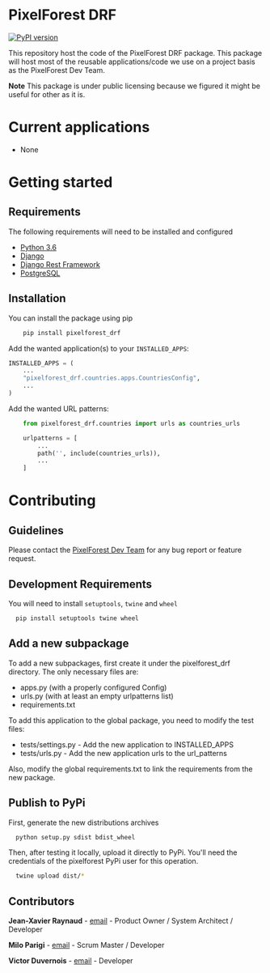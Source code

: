 PixelForest DRF
===============

[![PyPI version](https://badge.fury.io/py/pixelforest-drf.svg)](https://badge.fury.io/py/pixelforest-drf)

This repository host the code of the PixelForest DRF package.
This package will host most of the reusable applications/code we use on a project basis as the PixelForest Dev Team.

**Note** This package is under public licensing because we figured it might be useful for other as it is.

Current applications
====================
- None

Getting started
===============

Requirements
------------

The following requirements will need to be installed and configured

- [Python 3.6](https://www.python.org/downloads/release/python-360/)
- [Django](https://www.djangoproject.com/)
- [Django Rest Framework](https://www.django-rest-framework.org/)
- [PostgreSQL](https://www.postgresql.org)


Installation
------------

You can install the package using pip
```bash
    pip install pixelforest_drf
```

Add the wanted application(s) to your `INSTALLED_APPS`:
```python
INSTALLED_APPS = (
    ...
    "pixelforest_drf.countries.apps.CountriesConfig",
    ...
)
```

Add the wanted URL patterns:
```python
    from pixelforest_drf.countries import urls as countries_urls

    urlpatterns = [
        ...
        path('', include(countries_urls)),
        ...
    ]
```

Contributing
============

Guidelines
----------
Please contact the [PixelForest Dev Team](mailto:devteam@pixelforest.io) for any bug report or feature request.

Development Requirements
------------------------
You will need to install ```setuptools```, ```twine``` and ```wheel```
```bash
  pip install setuptools twine wheel
```

Add a new subpackage
--------------------
To add a new subpackages, first create it under the pixelforest_drf directory.
The only necessary files are:
 + apps.py (with a properly configured Config)
 + urls.py (with at least an empty urlpatterns list)
 + requirements.txt

 To add this application to the global package, you need to modify the test files:
 + tests/settings.py - Add the new application to INSTALLED_APPS
 + tests/urls.py - Add the new application urls to the url_patterns

 Also, modify the global requirements.txt to link the requirements from the new package.

Publish to PyPi
---------------
First, generate the new distributions archives
```bash
  python setup.py sdist bdist_wheel
```

Then, after testing it locally, upload it directly to PyPi. You'll need the credentials of the pixelforest PyPi user for this operation.
```bash
  twine upload dist/*
```

Contributors
------------

**Jean-Xavier Raynaud** - [email](mailto:jx@pixelforest.io) - Product Owner / System Architect / Developer

**Milo Parigi** - [email](mailto:milo@pixelforest.io) - Scrum Master / Developer

**Victor Duvernois** - [email](mailto:victornithorynque@pixelforest.io ) -  Developer
